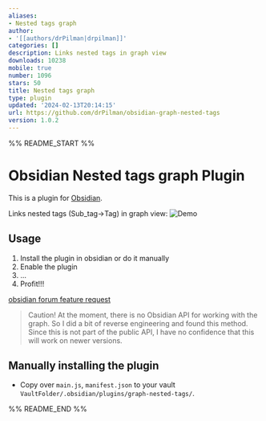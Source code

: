 ```yaml
---
aliases:
- Nested tags graph
author:
- '[[authors/drPilman|drpilman]]'
categories: []
description: Links nested tags in graph view
downloads: 10238
mobile: true
number: 1096
stars: 50
title: Nested tags graph
type: plugin
updated: '2024-02-13T20:14:15'
url: https://github.com/drPilman/obsidian-graph-nested-tags
version: 1.0.2
---
```


%% README_START %%

# Obsidian Nested tags graph Plugin

This is a plugin for [Obsidian](https://obsidian.md).

Links nested tags (Sub_tag->Tag) in graph view:
![Demo](https://raw.githubusercontent.com/drPilman/obsidian-graph-nested-tags/HEAD/media/nested_tag_graph.png)

## Usage
1. Install the plugin in obsidian or do it manually
2. Enable the plugin
3. ...
4. Profit!!!


[obsidian forum feature request](https://forum.obsidian.md/t/view-structure-of-nested-tags-on-graph/11386/22)

> Caution! At the moment, there is no Obsidian API for working with the graph. So I did a bit of reverse engineering and found this method. Since this is not part of the public API, I have no confidence that this will work on newer versions.

## Manually installing the plugin

-   Copy over `main.js`, `manifest.json` to your vault `VaultFolder/.obsidian/plugins/graph-nested-tags/`.


%% README_END %%